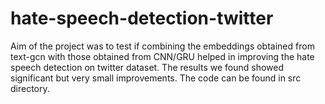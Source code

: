 # hate-speech-detection-twitter
Aim of the project was to test if combining the embeddings obtained from text-gcn with those obtained from CNN/GRU helped in improving the 
hate speech detection on twitter dataset. The results we found showed significant but very small improvements. The code can be found in src directory.
